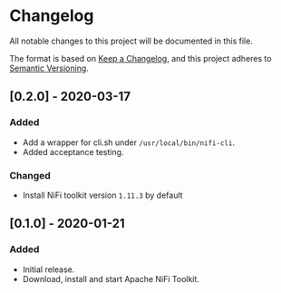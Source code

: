 # Changelog

All notable changes to this project will be documented in this file.

The format is based on [Keep a Changelog](https://keepachangelog.com/en/1.0.0/),
and this project adheres to [Semantic Versioning](https://semver.org/spec/v2.0.0.html).

## [0.2.0] - 2020-03-17

### Added

  * Add a wrapper for cli.sh under `/usr/local/bin/nifi-cli`.
  * Added acceptance testing.

### Changed

  * Install NiFi toolkit version `1.11.3` by default

## [0.1.0] - 2020-01-21
### Added
- Initial release.
- Download, install and start Apache NiFi Toolkit.
